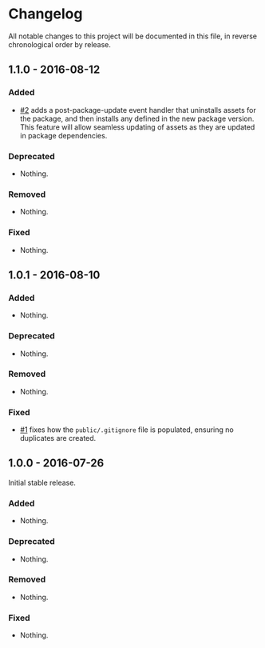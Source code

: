 # Changelog

All notable changes to this project will be documented in this file, in reverse chronological order by release.

## 1.1.0 - 2016-08-12

### Added

- [#2](https://github.com/zfcampus/zf-asset-manager/pull/2) adds a
  post-package-update event handler that uninstalls assets for the package, and
  then installs any defined in the new package version. This feature will allow
  seamless updating of assets as they are updated in package dependencies.

### Deprecated

- Nothing.

### Removed

- Nothing.

### Fixed

- Nothing.

## 1.0.1 - 2016-08-10

### Added

- Nothing.

### Deprecated

- Nothing.

### Removed

- Nothing.

### Fixed

- [#1](https://github.com/zfcampus/zf-asset-manager/pull/1) fixes how the
  `public/.gitignore` file is populated, ensuring no duplicates are created.

## 1.0.0 - 2016-07-26

Initial stable release.

### Added

- Nothing.

### Deprecated

- Nothing.

### Removed

- Nothing.

### Fixed

- Nothing.
